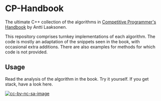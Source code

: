 # CP-Handbook

The ultimate C++ collection of the algorithms in
[Competitive Programmer's Handbook] by Antti Laaksonen.

This repository comprises turnkey implementations of each algorithm. The code
is mostly an adaptation of the snippets seen in the book, with occasional extra
additions. There are also examples for methods for which code is not provided.

## Usage

Read the analysis of the algorithm in the book. Try it yourself. If you get
stack, have a look here.

[![cc-by-nc-sa-image]][cc-by-nc-sa]

<!--
## License

[CC BY-NC-SA 4.0][cc-by-nc-sa] -->

<!-- [![CC BY-NC-SA 4.0][cc-by-nc-sa-shield]][cc-by-nc-sa] -->

<!-- [Creative Commons Attribution-NonCommercial-ShareAlike 4.0 International License][cc-by-nc-sa]. -->

[Competitive Programmer's Handbook]: https://github.com/pllk/cphb
[cc-by-nc-sa]: http://creativecommons.org/licenses/by-nc-sa/4.0/
[cc-by-nc-sa-image]: https://licensebuttons.net/l/by-nc-sa/4.0/88x31.png
[cc-by-nc-sa-shield]: https://img.shields.io/badge/License-CC%20BY--NC--SA%204.0-blue.svg
